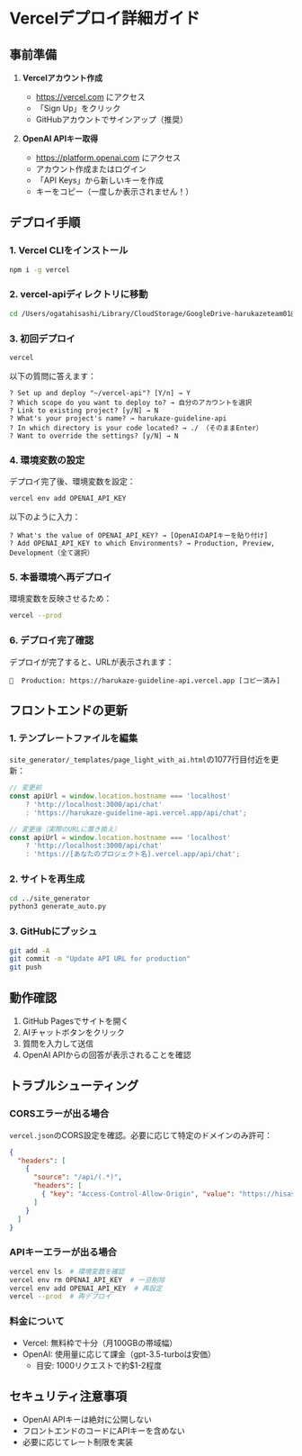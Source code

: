 # Vercelデプロイ詳細ガイド

## 事前準備

1. **Vercelアカウント作成**
   - https://vercel.com にアクセス
   - 「Sign Up」をクリック
   - GitHubアカウントでサインアップ（推奨）

2. **OpenAI APIキー取得**
   - https://platform.openai.com にアクセス
   - アカウント作成またはログイン
   - 「API Keys」から新しいキーを作成
   - キーをコピー（一度しか表示されません！）

## デプロイ手順

### 1. Vercel CLIをインストール

```bash
npm i -g vercel
```

### 2. vercel-apiディレクトリに移動

```bash
cd /Users/ogatahisashi/Library/CloudStorage/GoogleDrive-harukazeteam01@gmail.com/My Drive/HarukazeDatabase/Dynamic Knowledge/toB knowledge/ガイドラインプロジェクト/vercel-api
```

### 3. 初回デプロイ

```bash
vercel
```

以下の質問に答えます：

```
? Set up and deploy "~/vercel-api"? [Y/n] → Y
? Which scope do you want to deploy to? → 自分のアカウントを選択
? Link to existing project? [y/N] → N
? What's your project's name? → harukaze-guideline-api
? In which directory is your code located? → ./ （そのままEnter）
? Want to override the settings? [y/N] → N
```

### 4. 環境変数の設定

デプロイ完了後、環境変数を設定：

```bash
vercel env add OPENAI_API_KEY
```

以下のように入力：
```
? What's the value of OPENAI_API_KEY? → [OpenAIのAPIキーを貼り付け]
? Add OPENAI_API_KEY to which Environments? → Production, Preview, Development（全て選択）
```

### 5. 本番環境へ再デプロイ

環境変数を反映させるため：

```bash
vercel --prod
```

### 6. デプロイ完了確認

デプロイが完了すると、URLが表示されます：
```
🎉  Production: https://harukaze-guideline-api.vercel.app [コピー済み]
```

## フロントエンドの更新

### 1. テンプレートファイルを編集

`site_generator/_templates/page_light_with_ai.html`の1077行目付近を更新：

```javascript
// 変更前
const apiUrl = window.location.hostname === 'localhost' 
    ? 'http://localhost:3000/api/chat' 
    : 'https://harukaze-guideline-api.vercel.app/api/chat';

// 変更後（実際のURLに置き換え）
const apiUrl = window.location.hostname === 'localhost' 
    ? 'http://localhost:3000/api/chat' 
    : 'https://[あなたのプロジェクト名].vercel.app/api/chat';
```

### 2. サイトを再生成

```bash
cd ../site_generator
python3 generate_auto.py
```

### 3. GitHubにプッシュ

```bash
git add -A
git commit -m "Update API URL for production"
git push
```

## 動作確認

1. GitHub Pagesでサイトを開く
2. AIチャットボタンをクリック
3. 質問を入力して送信
4. OpenAI APIからの回答が表示されることを確認

## トラブルシューティング

### CORSエラーが出る場合

`vercel.json`のCORS設定を確認。必要に応じて特定のドメインのみ許可：

```json
{
  "headers": [
    {
      "source": "/api/(.*)",
      "headers": [
        { "key": "Access-Control-Allow-Origin", "value": "https://hisashi0001.github.io" }
      ]
    }
  ]
}
```

### APIキーエラーが出る場合

```bash
vercel env ls  # 環境変数を確認
vercel env rm OPENAI_API_KEY  # 一旦削除
vercel env add OPENAI_API_KEY  # 再設定
vercel --prod  # 再デプロイ
```

### 料金について

- Vercel: 無料枠で十分（月100GBの帯域幅）
- OpenAI: 使用量に応じて課金（gpt-3.5-turboは安価）
  - 目安: 1000リクエストで約$1-2程度

## セキュリティ注意事項

- OpenAI APIキーは絶対に公開しない
- フロントエンドのコードにAPIキーを含めない
- 必要に応じてレート制限を実装